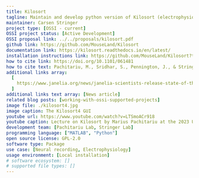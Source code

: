 ```yaml
---
title: Kilosort
tagline: Maintain and develop python version of Kilosort (electrophysiology data).
maintainer: Carsen Stringer
project type: [OSSI - current]
OSSI project status: [Active Development]
OSSI proposal link: ../../proposals/kilosort.pdf
github link: https://github.com/MouseLand/Kilosort
documentation link: https://kilosort.readthedocs.io/en/latest/
installation instructions link: https://github.com/MouseLand/Kilosort?tab=readme-ov-file#installation
how to cite link: https://doi.org/10.1101/061481
how to cite text: Pachitariu, M., Sridhar, S., Pennington, J., & Stringer, C. (2024). Spike sorting with Kilosort4.
additional links array:
  [
    https://www.janelia.org/news/janelia-scientists-release-state-of-the-art-spike-sorting-software-kilosort4,
  ]
additional links text array: [News article]
related blog posts: [working-with-ossi-supported-projects]
image file: ./kilosort4.jpg
image caption: The Kilosort4 GUI
youtube url: https://www.youtube.com/watch?v=LTSmoACr918
youtube caption: Lecture on Kilosort by Marius Pachitariu at the 2023 UCL Neuropixels Course
development team: [Pachitariu Lab, Stringer Lab]
programming language: ["MATLAB", "Python"]
open source license: GPL-2.0
software type: Package
use case: [Neural recording, Electrophysiology]
usage environment: [Local installation]
# software ecosystem: []
# supported file types: []
---
```

